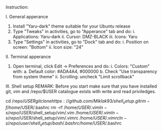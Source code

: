 Instruction:

I. General apperance
   1. Install "Yaru-dark" theme suitable for your Ubuntu release
   2. Type "Tweaks" in activities, go to "Apperance" tab and do:
      i.   Applications: Yaru-dark
      ii.  Cursor: DMZ-BLACK
      iii. Icons: Yaru
   3. Type "Settings" in activities, go to "Dock" tab and do:
      i.  Position on screen: "Bottom"
      ii. Icon size: "24"

II. Terminal apperance
   1. Open terminal, click Edit -> Preferences and do:
      i.  Colors: "Custom" with:
          a. Default color: #ADA4A4, #000000
          b. Check "Use transparency from system theme"
      ii. Scrolling: uncheck "Limit scrollback"

III. Shell setup
  REMARK:
  Before you start make sure that you have installed git, vim
  and /repo/$USER catalogue exists with write and read priviledges.
  
  cd /repo/$USER
  git clone https://github.com/Miklak93/shell_setup.git
  rm -f /home/$USER/.bashrc
  rm -rf /home/$USER/.vim
  ln -s /repo/$USER/shell_setup/vim/.vim /home/$USER/.vim
  ln -s /repo/$USER/shell_setup/vim/.vimrc /home/$USER/.vimrc
  ln -s /repo/user/shell_setup/bash/.bashrc /home/$USER/.bashrc
